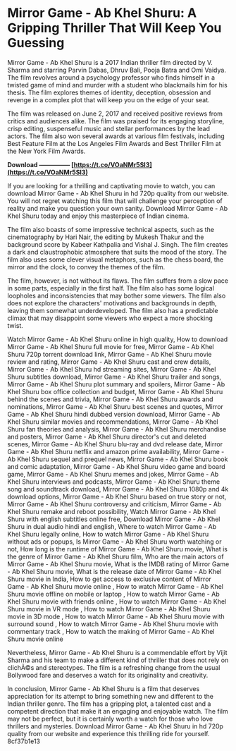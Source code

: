 # Mirror Game - Ab Khel Shuru: A Gripping Thriller That Will Keep You Guessing
 
Mirror Game - Ab Khel Shuru is a 2017 Indian thriller film directed by V. Sharma and starring Parvin Dabas, Dhruv Bali, Pooja Batra and Omi Vaidya. The film revolves around a psychology professor who finds himself in a twisted game of mind and murder with a student who blackmails him for his thesis. The film explores themes of identity, deception, obsession and revenge in a complex plot that will keep you on the edge of your seat.
 
The film was released on June 2, 2017 and received positive reviews from critics and audiences alike. The film was praised for its engaging storyline, crisp editing, suspenseful music and stellar performances by the lead actors. The film also won several awards at various film festivals, including Best Feature Film at the Los Angeles Film Awards and Best Thriller Film at the New York Film Awards.
 
**Download ————— [https://t.co/VOaNMr5SI3](https://t.co/VOaNMr5SI3)**


 
If you are looking for a thrilling and captivating movie to watch, you can download Mirror Game - Ab Khel Shuru in hd 720p quality from our website. You will not regret watching this film that will challenge your perception of reality and make you question your own sanity. Download Mirror Game - Ab Khel Shuru today and enjoy this masterpiece of Indian cinema.
  
The film also boasts of some impressive technical aspects, such as the cinematography by Hari Nair, the editing by Mukesh Thakur and the background score by Kabeer Kathpalia and Vishal J. Singh. The film creates a dark and claustrophobic atmosphere that suits the mood of the story. The film also uses some clever visual metaphors, such as the chess board, the mirror and the clock, to convey the themes of the film.
 
The film, however, is not without its flaws. The film suffers from a slow pace in some parts, especially in the first half. The film also has some logical loopholes and inconsistencies that may bother some viewers. The film also does not explore the characters' motivations and backgrounds in depth, leaving them somewhat underdeveloped. The film also has a predictable climax that may disappoint some viewers who expect a more shocking twist.
 
Watch Mirror Game - Ab Khel Shuru online in high quality,  How to download Mirror Game - Ab Khel Shuru full movie for free,  Mirror Game - Ab Khel Shuru 720p torrent download link,  Mirror Game - Ab Khel Shuru movie review and rating,  Mirror Game - Ab Khel Shuru cast and crew details,  Mirror Game - Ab Khel Shuru hd streaming sites,  Mirror Game - Ab Khel Shuru subtitles download,  Mirror Game - Ab Khel Shuru trailer and songs,  Mirror Game - Ab Khel Shuru plot summary and spoilers,  Mirror Game - Ab Khel Shuru box office collection and budget,  Mirror Game - Ab Khel Shuru behind the scenes and trivia,  Mirror Game - Ab Khel Shuru awards and nominations,  Mirror Game - Ab Khel Shuru best scenes and quotes,  Mirror Game - Ab Khel Shuru hindi dubbed version download,  Mirror Game - Ab Khel Shuru similar movies and recommendations,  Mirror Game - Ab Khel Shuru fan theories and analysis,  Mirror Game - Ab Khel Shuru merchandise and posters,  Mirror Game - Ab Khel Shuru director's cut and deleted scenes,  Mirror Game - Ab Khel Shuru blu-ray and dvd release date,  Mirror Game - Ab Khel Shuru netflix and amazon prime availability,  Mirror Game - Ab Khel Shuru sequel and prequel news,  Mirror Game - Ab Khel Shuru book and comic adaptation,  Mirror Game - Ab Khel Shuru video game and board game,  Mirror Game - Ab Khel Shuru memes and jokes,  Mirror Game - Ab Khel Shuru interviews and podcasts,  Mirror Game - Ab Khel Shuru theme song and soundtrack download,  Mirror Game - Ab Khel Shuru 1080p and 4k download options,  Mirror Game - Ab Khel Shuru based on true story or not,  Mirror Game - Ab Khel Shuru controversy and criticism,  Mirror Game - Ab Khel Shuru remake and reboot possibility,  Watch Mirror Game - Ab Khel Shuru with english subtitles online free,  Download Mirror Game - Ab Khel Shuru in dual audio hindi and english,  Where to watch Mirror Game - Ab Khel Shuru legally online,  How to watch Mirror Game - Ab Khel Shuru without ads or popups,  Is Mirror Game - Ab Khel Shuru worth watching or not,  How long is the runtime of Mirror Game - Ab Khel Shuru movie,  What is the genre of Mirror Game - Ab Khel Shuru film,  Who are the main actors of Mirror Game - Ab Khel Shuru movie,  What is the IMDB rating of Mirror Game - Ab Khel Shuru movie,  What is the release date of Mirror Game - Ab Khel Shuru movie in India,  How to get access to exclusive content of Mirror Game - Ab Khel Shuru movie online ,  How to watch Mirror Game - Ab Khel Shuru movie offline on mobile or laptop ,  How to watch Mirror Game - Ab Khel Shuru movie with friends online ,  How to watch Mirror Game - Ab Khel Shuru movie in VR mode ,  How to watch Mirror Game - Ab Khel Shuru movie in 3D mode ,  How to watch Mirror Game - Ab Khel Shuru movie with surround sound ,  How to watch Mirror Game - Ab Khel Shuru movie with commentary track ,  How to watch the making of Mirror Game - Ab Khel Shuru movie online
 
Nevertheless, Mirror Game - Ab Khel Shuru is a commendable effort by Vijit Sharma and his team to make a different kind of thriller that does not rely on clichÃ©s and stereotypes. The film is a refreshing change from the usual Bollywood fare and deserves a watch for its originality and creativity.
  
In conclusion, Mirror Game - Ab Khel Shuru is a film that deserves appreciation for its attempt to bring something new and different to the Indian thriller genre. The film has a gripping plot, a talented cast and a competent direction that make it an engaging and enjoyable watch. The film may not be perfect, but it is certainly worth a watch for those who love thrillers and mysteries. Download Mirror Game - Ab Khel Shuru in hd 720p quality from our website and experience this thrilling ride for yourself.
 8cf37b1e13
 
